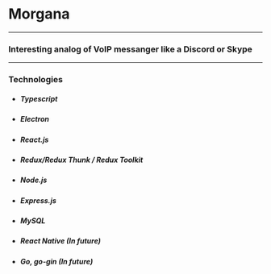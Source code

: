 # Morgana

----


### Interesting analog of VoIP messanger like a Discord or Skype


----

### Technologies


* ##### Typescript
* ##### Electron
* ##### React.js
* ##### Redux/Redux Thunk / Redux Toolkit
* ##### Node.js
* ##### Express.js
* ##### MySQL
* ##### React Native (In future)
* ##### Go, go-gin (In future)